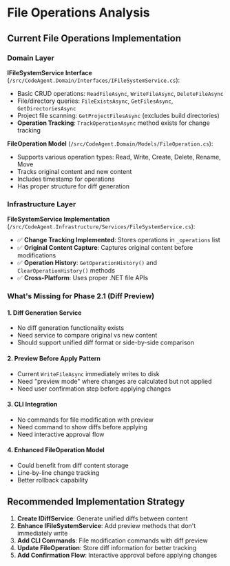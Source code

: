 # File Operations Analysis

## Current File Operations Implementation

### Domain Layer
**IFileSystemService Interface** (`/src/CodeAgent.Domain/Interfaces/IFileSystemService.cs`):
- Basic CRUD operations: `ReadFileAsync`, `WriteFileAsync`, `DeleteFileAsync`
- File/directory queries: `FileExistsAsync`, `GetFilesAsync`, `GetDirectoriesAsync`
- Project file scanning: `GetProjectFilesAsync` (excludes build directories)
- **Operation Tracking**: `TrackOperationAsync` method exists for change tracking

**FileOperation Model** (`/src/CodeAgent.Domain/Models/FileOperation.cs`):
- Supports various operation types: Read, Write, Create, Delete, Rename, Move
- Tracks original content and new content
- Includes timestamp for operations
- Has proper structure for diff generation

### Infrastructure Layer
**FileSystemService Implementation** (`/src/CodeAgent.Infrastructure/Services/FileSystemService.cs`):
- ✅ **Change Tracking Implemented**: Stores operations in `_operations` list
- ✅ **Original Content Capture**: Captures original content before modifications
- ✅ **Operation History**: `GetOperationHistory()` and `ClearOperationHistory()` methods
- ✅ **Cross-Platform**: Uses proper .NET file APIs

### What's Missing for Phase 2.1 (Diff Preview)

#### 1. Diff Generation Service
- No diff generation functionality exists
- Need service to compare original vs new content
- Should support unified diff format or side-by-side comparison

#### 2. Preview Before Apply Pattern
- Current `WriteFileAsync` immediately writes to disk
- Need "preview mode" where changes are calculated but not applied
- Need user confirmation step before applying changes

#### 3. CLI Integration
- No commands for file modification with preview
- Need command to show diffs before applying
- Need interactive approval flow

#### 4. Enhanced FileOperation Model
- Could benefit from diff content storage
- Line-by-line change tracking
- Better rollback capability

## Recommended Implementation Strategy

1. **Create IDiffService**: Generate unified diffs between content
2. **Enhance IFileSystemService**: Add preview methods that don't immediately write
3. **Add CLI Commands**: File modification commands with diff preview
4. **Update FileOperation**: Store diff information for better tracking
5. **Add Confirmation Flow**: Interactive approval before applying changes